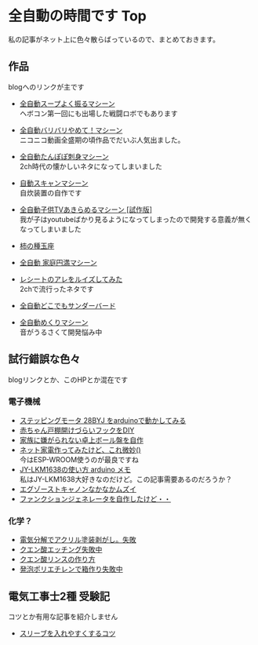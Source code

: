 # 全自動の時間です Top
私の記事がネット上に色々散らばっているので、まとめておきます。

## 作品
blogへのリンクが主です

- [全自動スープよく振るマシーン](http://hananekolog.blogspot.com/2014/05/blog-post_29.html)  
ヘボコン第一回にも出場した戦闘ロボでもあります

- [全自動バリバリやめて！マシーン](http://hananekolog.blogspot.com/2018/05/blog-post_83.html)  
ニコニコ動画全盛期の頃作品でだいぶ人気出ました。

- [全自動たんぽぽ刺身マシーン](http://hananekolog.blogspot.com/2018/05/blog-post_44.html)  
2ch時代の懐かしいネタになってしまいました

- [自動スキャンマシーン](http://hananekolog.blogspot.com/2018/05/blog-post_26.html)  
自炊装置の自作です

- [全自動子供TVあきらめるマシーン \[試作版\]](http://hananekolog.blogspot.com/2017/03/tv.html)  
我が子はyoutubeばかり見るようになってしまったので開発する意義が無くなってしまいました

- [柿の種玉座](http://hananekolog.blogspot.com/2013/04/2.html)

- [全自動 家庭円満マシーン](http://hananekolog.blogspot.com/2018/04/blog-post.html)

- [レシートのアレをルイズしてみた](http://hananekolog.blogspot.com/2018/05/blog-post.html)  
2chで流行ったネタです

- [全自動どこでもサンダーバード](http://hananekolog.blogspot.com/2020/05/autoThunderbird.html)

- [全自動めくりマシーン](./create/mekuri_v01/index.html)  
音がうるさくて開発悩み中


## 試行錯誤な色々
blogリンクとか、このHPとか混在です
### 電子機械
- [ステッピングモータ 28BYJ をarduinoで動かしてみる](http://hananekolog.blogspot.com/2018/05/28byj-arduino.html)
- [赤ちゃん戸棚開けづらいフックをDIY](http://hananekolog.blogspot.com/2018/10/diy.html)
- [家族に嫌がられない卓上ボール盤を自作](http://hananekolog.blogspot.com/2016/04/2.html)
- [ネット家電作ってみたけど、これ微妙()](http://hananekolog.blogspot.com/2015/10/blog-post.html)  
今はESP-WROOM使うのが最良ですね
- [JY-LKM1638の使い方 arduino メモ](http://hananekolog.blogspot.com/2013/05/jy-lkm1638-arduino.html)  
私はJY-LKM1638大好きなのだけど。この記事需要あるのだろうか？
- [エグゾーストキャノンなかなかムズイ](http://hananekolog.blogspot.com/2012/02/blog-post_29.html)
- [ファンクションジェネレータを自作したけど・・](http://hananekolog.blogspot.com/2010/01/orz.html)


### 化学？
- [電気分解でアクリル塗装剥がし。失敗](./diy/denkai_tosou01/index.html)
- [クエン酸エッチング失敗中](http://hananekolog.blogspot.com/2018/05/blog-post_27.html)
- [クエン酸リンスの作り方](http://hananekolog.blogspot.com/2018/12/blog-post.html)
- [発泡ポリエチレンで箱作り失敗中](http://hananekolog.blogspot.com/2014/05/blog-post.html)




## 電気工事士2種 受験記
コツとか有用な記事を紹介しません

- [スリーブを入れやすくするコツ](denkou2/suribu_kotu/index.html)


